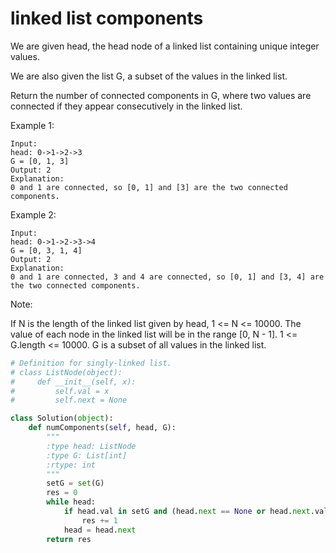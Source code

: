 # linked list components

We are given head, the head node of a linked list containing unique integer values.

We are also given the list G, a subset of the values in the linked list.

Return the number of connected components in G, where two values are connected if they appear consecutively in the linked list.

Example 1:
```
Input:
head: 0->1->2->3
G = [0, 1, 3]
Output: 2
Explanation:
0 and 1 are connected, so [0, 1] and [3] are the two connected components.
```
Example 2:
```
Input:
head: 0->1->2->3->4
G = [0, 3, 1, 4]
Output: 2
Explanation:
0 and 1 are connected, 3 and 4 are connected, so [0, 1] and [3, 4] are the two connected components.
```
Note:

If N is the length of the linked list given by head, 1 <= N <= 10000.
The value of each node in the linked list will be in the range [0, N - 1].
1 <= G.length <= 10000.
G is a subset of all values in the linked list.

```Python
# Definition for singly-linked list.
# class ListNode(object):
#     def __init__(self, x):
#         self.val = x
#         self.next = None

class Solution(object):
    def numComponents(self, head, G):
        """
        :type head: ListNode
        :type G: List[int]
        :rtype: int
        """
        setG = set(G)
        res = 0
        while head:
            if head.val in setG and (head.next == None or head.next.val not in setG):
                res += 1
            head = head.next
        return res
```
